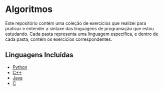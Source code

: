 # Algoritmos
Este repositório contém uma coleção de exercícios que realizei para praticar e entender a sintaxe das linguagens de programação que estou estudando. Cada pasta representa uma linguagem específica, e dentro de cada pasta, contém os exercícios correspondentes.

## Linguagens Incluídas

- [Python](./python)
- [C++](./cpp)
- [Java](./java)
- [C](./C)


